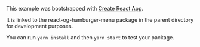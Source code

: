 This example was bootstrapped with [Create React App](https://github.com/facebook/create-react-app).

It is linked to the react-og-hamburger-menu package in the parent directory for development purposes.

You can run `yarn install` and then `yarn start` to test your package.
